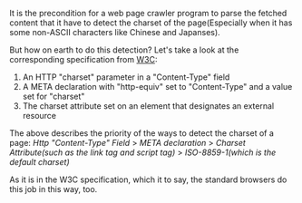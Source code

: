 It is the precondition for a web page crawler program to parse the fetched content that it have to detect the charset of the page(Especially when it has some non-ASCII characters like Chinese and Japanses).

But how on earth to do this detection? Let's take a look at the corresponding specification from [W3C](http://www.w3.org/TR/html4/charset.html):

1. An HTTP "charset" parameter in a "Content-Type" field
2. A META declaration with "http-equiv" set to "Content-Type" and a value set for "charset"
3. The charset attribute set on an element that designates an external resource

The above describes the priority of the ways to detect the charset of a page: *Http "Content-Type" Field* > *META declaration* > *Charset Attribute(such as the link tag and script tag)* > *ISO-8859-1(which is the default charset)*

As it is in the W3C specification, which it to say, the standard browsers do this job in this way, too.